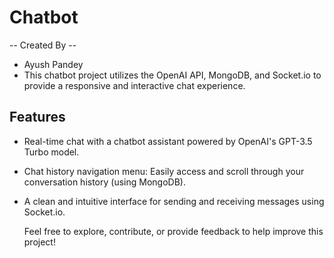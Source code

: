 # Chatbot
-- Created By --
* Ayush Pandey
* This chatbot project utilizes the OpenAI API, MongoDB, and Socket.io to provide a responsive and interactive chat experience.
  
## Features

* Real-time chat with a chatbot assistant powered by OpenAI's GPT-3.5 Turbo model.
* Chat history navigation menu: Easily access and scroll through your conversation history (using MongoDB).
* A clean and intuitive interface for sending and receiving messages using Socket.io.

  Feel free to explore, contribute, or provide feedback to help improve this project!


